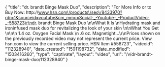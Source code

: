 {
    "title": "dr. brandt Binge Mask Duo",
    "description": "For More Info or to Buy Now: http:\/\/www.hsn.com\/products\/seo\/8433970?rdr=1&sourceid=youtube&cm_mmc=Social-_-Youtube-_-ProductVideo-_-558723\r\ndr. brandt Binge Mask Duo \n\nWhat It Is \nHydrating mask and ironinfused mask duo for revitalizing the look of your skin \n\nWhat You Get \n\n\n    1.4 oz. Oxygen Facial Mask \n    .6 oz. Magnetight...\r\nPrices shown on the previously recorded video may not represent the current price.  View hsn.com to view the current selling price. HSN Item #558723",
    "videoid": "112328940",
    "date_created": "1501198732",
    "date_modified": "1503416260",
    "type": "captivate",
    "layout": "video",
    "url": "\/v\/dr-brandt-binge-mask-duo\/112328940"
}